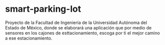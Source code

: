 # smart-parking-lot
Proyecto de la Facultad de Ingeniería de la Universidad Autónoma del Estado de México, donde se elaborará una aplicación que por medio de sensores en los cajones de esttacionamiento, escoga por ti el mejor camino a ese estacionamiento.
